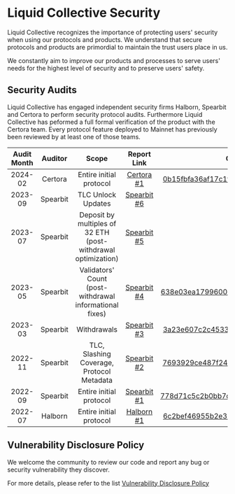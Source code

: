 # Liquid Collective Security

Liquid Collective recognizes the importance of protecting users' security when using our protocols and products. We understand that secure protocols and products are primordial to maintain the trust users place in us.

We constantly aim to improve our products and processes to serve users' needs for the highest level of security and to preserve users' safety.

## Security Audits

Liquid Collective has engaged independent security firms Halborn, Spearbit and Certora to perform security protocol audits. Furthermore Liquid Collective has peformed a full formal verification of the product with the Certora team. Every protocol feature deployed to Mainnet has previously been reviewed by at least one of those teams.

| **Audit Month** | **Auditor** |                           **Scope**                           |             **Report Link**              |                                                                            **Commit Link**                                                                            |
| :-------------: | :---------: | :-----------------------------------------------------------: | :--------------------------------------: | :-------------------------------------------------------------------------------------------------------------------------------------------------------------------: |
|     2024-02     |   Certora   |                    Entire initial protocol                    |  [Certora #1](audits/202402_Certora.md)  |      [0b15fbfa36af17c1f5e8059de40c2de325210204](https://github.com/liquid-collective/liquid-collective-protocol/commit/0b15fbfa36af17c1f5e8059de40c2de325210204)      |
|     2023-09     |  Spearbit   |                      TLC Unlock Updates                       | [Spearbit #6](audits/202309_Spearbit.md) |                                           [PR232](https://github.com/liquid-collective/liquid-collective-protocol/pull/232)                                           |
|     2023-07     |  Spearbit   | Deposit by multiples of 32 ETH (post-withdrawal optimization) | [Spearbit #5](audits/202307_Spearbit.md) |                                           [PR222](https://github.com/liquid-collective/liquid-collective-protocol/pull/222)                                           |
|     2023-05     |  Spearbit   |    Validators' Count (post-withdrawal informational fixes)    | [Spearbit #4](audits/202305_Spearbit.md) |      [638e03ea1799600698a2bd40bfcbf5406b083dd3](https://github.com/liquid-collective/liquid-collective-protocol/commit/638e03ea1799600698a2bd40bfcbf5406b083dd3)      |
|     2023-03     |  Spearbit   |                          Withdrawals                          | [Spearbit #3](audits/202303_Spearbit.md) |      [3a23e607c2c45334fc7fa37032ad389b4fa6dbae](https://github.com/liquid-collective/liquid-collective-protocol/commit/3a23e607c2c45334fc7fa37032ad389b4fa6dbae)      |
|     2022-11     |  Spearbit   |           TLC, Slashing Coverage, Protocol Metadata           | [Spearbit #2](audits/202211_Spearbit.md) | [7693929ce487f2467f0558dd47e6f3ff59399121](https://github.com/liquid-collective/liquid-collective-protocol/pull/174/commits/7693929ce487f2467f0558dd47e6f3ff59399121) |
|     2022-09     |  Spearbit   |                    Entire initial protocol                    | [Spearbit #1](audits/202209_Spearbit.md) |      [778d71c5c2b0bb7d430b60df72b4d65173ebee6a](https://github.com/liquid-collective/liquid-collective-protocol/commit/778d71c5c2b0bb7d430b60df72b4d65173ebee6a)      |
|     2022-07     |   Halborn   |                    Entire initial protocol                    |  [Halborn #1](audits/202207_Halborn.md)  |       [6c2bef46955b2e38dfebc7e135ee86b616fcbcb9](https://github.com/liquid-collective/liquid-collective-protocol/tree/6c2bef46955b2e38dfebc7e135ee86b616fcbcb9)       |

## Vulnerability Disclosure Policy

We welcome the community to review our code and report any bug or security vulnerability they discover.

For more details, please refer to the list [Vulnerability Disclosure Policy](VULNERABILITY_DISCLOSURE.md)
